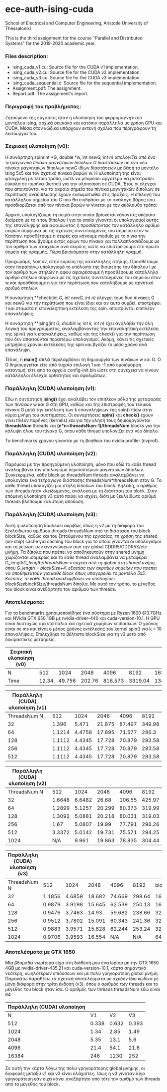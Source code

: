 # ece-auth-ising-cuda
School of Electrical and Computer Engineering, Aristotle University of Thessaloniki

This is the third assignment for the course "Parallel and Distributed Systems" for the 2019-2020 academic year.

### Files description:
- ising_cuda_v1.cu:         Source file for the CUDA v1 implementation.
- ising_cuda_v2.cu:         Source file for the CUDA v2 implementation.
- ising_cuda_v3.cu:         Source file for the CUDA v3 implementation.
- ising_cuda_sequential.c:  Source file for the sequential implementation.
- Assignment.pdf:           The assignment.
- Report.pdf:               The assignment's report.


### Περιγραφή του προβλήματος:
Ζητούμενο της εργασίας ήταν η υλοποίηση του φερρομαγνητικού μοντέλου ising, αρχικά σειριακά και κατόπιν παράλληλα με χρήση GPU και CUDA. Μέσα στον κώδικα υπάρχουν εκτενή σχόλια που περιγράφουν τη λειτουργία του.

### Σειριακή υλοποίηση (v0):
Η συνάρτηση spin(int *G, double *w, int *newG, int n) υπολογίζει από ένα τετραγωνικό πίνακα μαγνητικών δίπολων G διαστάσεων n*n ένα νέο πίνακα μαγνητικών δίπολων newG ιδίων διαστάσεων με βάση το μοντέλο ising 5x5 και τον σχετικό πίνακα βαρών w. Η υλοποίησή της είναι φτιαγμένη με τέτοιο τρόπο, ώστε να μπορέσει αργότερα να μετατραπεί εύκολα σε πυρήνα (kernel) για την υλοποίηση σε CUDA. Έτσι, οι έλεγχοι που απαιτούνται για τα ακραία σημεία του πίνακα μαγνητικών δίπολων σε περίπτωση αναδίπλωσης έχουν ενσωματωθεί στις πράξεις. Η επιλογή του κατάλληλου σημείου του G που θα επιδράσει με το ανάλογο βάρος που προσδιορίζεται από τον πίνακα βαρών w γίνεται με τον ακόλουθο τρόπο:  

Αρχικά, υπολογίζουμε τη σειρά στην οποία βρίσκεται κάνοντας ακέραια διαίρεση με το n του δίπολου i για το οποίο γίνονται οι υπολογισμοί αυτής της επανάληψης και αφαιρώντας ή προσθέτοντας τον κατάλληλο αριθμό σειρών σύμφωνα με τις σχετικές συντεταγμένες του σημείου στον w. Κατόπιν, προσθέτουμε n σειρές και κάνουμε modulo με το n για την περίπτωση που βγούμε εκτός ορίων του πίνακα και πολλαπλασιάζουμε με τον αριθμό των στοιχείων ανά σειρά n, ώστε να επιστρέψουμε στο πρώτο σημείο της γραμμής. Τώρα βρισκόμαστε στην κατάλληλη γραμμή.  

Προχωράμε, λοιπόν, στην εύρεση της κατάλληλης στήλης. Προσθέτουμε στον παραπάνω υπολογισμό το υπόλοιπο της διαίρεσης του δίπολου i με τον αριθμό των στηλών n αφού αφαιρέσουμε ή προσθέσουμε κατάλληλο αριθμό στηλών σύμφωνα με τις σχετικές συντεταγμένες του σημείου στον w και προσθέσουμε n για την περίπτωση που καταλήξουμε με αρνητικό αριθμό στηλών.  

Η συνάρτηση **check(int *G, int *newG, int n)** ελέγχει τους δυο πίνακες G και newG για την περίπτωση που είναι ίδιοι και αν αυτό συμβεί, επιστρέφει 1 και σταματά η επαναληπτική εκτέλεση της spin. απαιτούνται επιπλέον επαναλήψεις.  

Η συνάρτηση **ising(int *G, double *w, int k, int n)** έχει αναλάβει την όλη λογική του προγράμματος, αναλαμβάνοντας την επαναληπτική εκτέλεση της spin() για k επαναλήψεις, καθώς και της check() για την περίπτωση που δεν απαιτούνται περαιτέρω υπολογισμοί. Ακόμη, κάνει τις σχετικές μετρήσεις χρόνου εκτέλεσης της spin και βγάζει το μέσο χρόνο ανά επανάληψη.  

Τέλος, η **main()** απλά περιλαμβάνει τη δημιουργία των πινάκων w  και G. Ο G δημιουργείται είτε από τυχαία επιλογή 1 και -1 από ομοιόμορφη κατανομή, είτε από το αρχείο config-init.bin ώστε στη συνέχεια να γίνουν κατάλληλοι έλεγχοι ορθότητας και σφαλμάτων.

### Παράλληλη (CUDA) υλοποίηση (v1):
Εδώ η συνάρτηση **ising()** έχει αναλάβει τον επιπλέον ρόλο της μεταφοράς των πινάκων w και G στη GPU, καθώς και της επιστροφής του τελικού πίνακα G μετά την εκτέλεση των k επαναλήψεων της spin() πίσω στην κύρια μνήμη του συστήματος. Οι συναρτήσεις **spin()** και **check()** έχουν γίνει πλέον πυρήνες (kernels) και για την κλήση τους δημιουργούνται **threadsNum** threads και **(n*n+threadsNum-1)/threadsNum** blocks για την κάλυψη όλου του πίνακα G, όπου κάθε thread υπολογίζει ένα νέο δίπολο.  

Τα benchmarks χρόνου γίνονται με τη βοήθεια του nvidia profiler (nvprof).

### Παράλληλη (CUDA) υλοποίηση (v2):
Παρόμοια με την προηγούμενη υλοποίηση, μόνο που εδώ το κάθε thread αναλαμβάνει τον υπολογισμό περισσότερων μαγνητικών δίπολων. Συγκεκριμένα, κάθε block με threadsNum threads αναλαμβάνει να υπολογίσει ένα τετράγωνο διάστασης threadsNum*threadsNum στον G. Το κάθε thread υπολογίζει μια στήλη δίπολων του block. Δηλαδή, ο αριθμός των threads ήταν κλειδωμένος, ανάλογα με τη διάσταση του block. Στην επόμενη υλοποίηση v3 αυτό παύει να ισχύει, διότι με ξεκλείδωτο αριθμό threads βλέπουμε καλύτερη απόδοση.

### Παράλληλη (CUDA) υλοποίηση (v3):
Αυτή η υλοποίηση δουλεύει ακριβώς όπως η v2 με τη διαφορά του ξεκλείδωτου αριθμού threads threadsNum από τη διάσταση του block blockSize, καθώς και του ζητούμενου της εργασίας, τη χρήση της shared (on-chip) cache για caching του block για το οποίο γίνονται οι υπολογισμοί και τη μείωση των αναγνώσεων από την global GDDR5/GDDR5X/etc μνήμη. Τα δίπολα που πρέπει να αποθηκευτούν στην shared μνήμη χωρίζονται ισομερώς και το κάθε thread αναλαμβάνει να μεταφέρει G_length*G_length/threadsNum στοιχεία από τη global στη shared μνήμη, όπου G_length = blockSize+4, εξαιτίας των ακραίων σημείων που πρέπει να αποθηκευτούν για κάθε block όπως υπαγορεύει το μοντέλο 5x5. Κατόπιν, το κάθε thread αναλαμβάνει να υπολογίσει blockSize*blockSize/threadsNum δίπολα. Με αυτό τον τρόπο, το μέγεθος του block είναι ανεξάρτητο του αριθμού των threads.

### Αποτελέσματα:
Για τα benchmarks χρησιμοποιήθηκε ένα σύστημα με Ryzen 1600 @3.7GHz και NVidia GTX 650 1GB με nvidia-driver-440 και cuda-version-10.1. Η GPU είναι δυστυχώς αρκετά παλιά και σχετικά χαμηλών επιδόσεων. Ο χρόνος είναι σε ms και είναι ο μέσος χρόνος εκτέλεσης του kernel spin() για k = 10 επαναλήψεις. Επιλέχθηκε το βέλτιστο blockSize για τη v3 μετά από δοκιμαστικές μετρήσεις.

|    Σειριακή   υλοποίηση (v0)    |             |              |              |               |               |                |
|---------------------------------|-------------|--------------|--------------|---------------|---------------|----------------|
|    N                            |    512      |    1024      |    2048      |    4096       |    8192       |    16384       |
|    Time                         |    12.34    |    49.756    |    202.76    |    816.573    |    3319.04    |    13418.04    |

|    Παράλληλη   (CUDA) υλοποίηση (v1)    |              |              |              |              |              |
|-----------------------------------------|--------------|--------------|--------------|--------------|--------------|
|    ThreadsNum              N            |    512       |    1024      |    2048      |    4096      |    8192      |
|    32                                   |    1.396     |    5.471     |    21.875    |    87.497    |    349.98    |
|    64                                   |    1.1214    |    4.4758    |    17.895    |    71.577    |    286.3     |
|    128                                  |    1.1112    |    4.4345    |    17.728    |    70.879    |    283.58    |
|    256                                  |    1.1112    |    4.4345    |    17.728    |    70.879    |    283.58    |
|    512                                  |    1.1112    |    4.4345    |    17.728    |    70.879    |    283.58    |

|    Παράλληλη   (CUDA) υλοποίηση (v2)    |              |              |              |              |              |
|-----------------------------------------|--------------|--------------|--------------|--------------|--------------|
|    ThreadsNum              N            |    512       |    1024      |    2048      |    4096      |    8192      |
|    32                                   |    1.6648    |    6.6482    |    26.68     |    106.55    |    425.97    |
|    64                                   |    1.2899    |    5.1257    |    20.299    |    80.373    |    319.99    |
|    128                                  |    1.3092    |    5.0881    |    20.218    |    80.031    |    319.03    |
|    256                                  |    1.67      |    5.0807    |    19.99     |    77.791    |    296.26    |
|    512                                  |    3.3372    |    5.0142    |    19.731    |    75.571    |    294.25    |
|    1024                                 |    N/A       |    9.961     |    19.863    |    78.835    |    304.44    |

|    Παράλληλη   (CUDA) υλοποίηση (v3)    |              |              |              |              |              |                 |
|-----------------------------------------|--------------|--------------|--------------|--------------|--------------|-----------------|
|    ThreadsNum             N             |    512       |    1024      |    2048      |    4096      |    8192      |    blockSize    |
|    32                                   |    1.1856    |    4.6859    |    18.682    |    74.669    |    298.64    |    16           |
|    64                                   |    0.9879    |    3.9198    |    15.645    |    62.539    |    250.13    |    16           |
|    128                                  |    0.9476    |    3.7463    |    14.93     |    59.682    |    238.66    |    32           |
|    256                                  |    0.9512    |    3.7802    |    15.091    |    60.343    |    241.36    |    32           |
|    512                                  |    0.9883    |    3.9571    |    15.828    |    62.244    |    253.24    |    32           |
|    1024                                 |    0.9706    |    3.9593    |    16.554    |    N/A       |    N/A       |    64           |

### Αποτελέσματα με GTX 1650
Μία βδομάδα νωρίτερα είχα στη διάθεσή μου ένα laptop με την GTX 1650 4GB με nvidia-driver-435.21 και cuda-version-10.1, κάρτα σημαντικά νεότερη, υψηλότερων επιδόσεων και με πολύ γρηγορότερη global μνήμη. Παρακάτω παραθέτω τα σχετικά αποτελέσματα με σχεδόν ίδιο κώδικα με μόνη διαφορά στην τρίτη έκδοση (v3), όπου ο αριθμός των threads και το μέγεθος του block ήταν ίσα. Ο αριθμός των threads threadsNum εδώ είναι 64.

|    Παράλληλη   (CUDA) υλοποίηση    |             |             |             |
|------------------------------------|-------------|-------------|-------------|
|    N                               |    V1       |    V2       |    V3       |
|    512                             |    0.338    |    0.632    |    0.393    |
|    1024                            |    1.34     |    2.85     |    1.49     |
|    2048                            |    5.35     |    13.1     |    5.6      |
|    4096                            |    21.4     |    54.1     |    21.8     |
|    16384                           |    246      |    1230     |    252      |

Σε αυτή την κάρτα λόγω της πολύ γρηγορότερης global μνήμης, οι διαφορές μεταξύ v1 και v3 είναι ελάχιστες. Ίσως η v3 γινόταν λίγο γρηγορότερη εάν είχα κάνει ανεξάρτητο από τότε τον αριθμό των threads από το μέγεθος του block.
